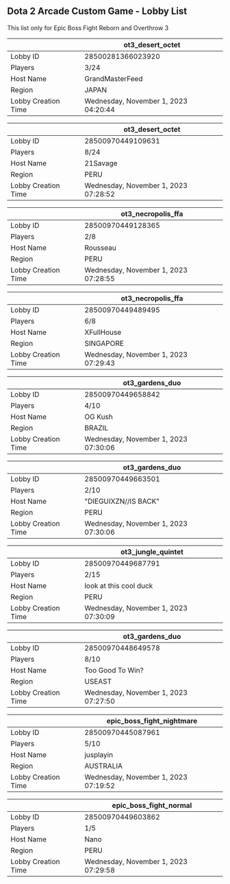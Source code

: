## Dota 2 Arcade Custom Game - Lobby List

This list only for Epic Boss Fight Reborn and Overthrow 3

|  | ot3_desert_octet |
| ------ | ------ |
| Lobby ID | 28500281366023920 |
| Players | 3/24 |
| Host Name | GrandMasterFeed |
| Region | JAPAN |
| Lobby Creation Time | Wednesday, November 1, 2023 04:20:44 |


|  | ot3_desert_octet |
| ------ | ------ |
| Lobby ID | 28500970449109631 |
| Players | 8/24 |
| Host Name | 21Savage |
| Region | PERU |
| Lobby Creation Time | Wednesday, November 1, 2023 07:28:52 |


|  | ot3_necropolis_ffa |
| ------ | ------ |
| Lobby ID | 28500970449128365 |
| Players | 2/8 |
| Host Name | Rousseau |
| Region | PERU |
| Lobby Creation Time | Wednesday, November 1, 2023 07:28:55 |


|  | ot3_necropolis_ffa |
| ------ | ------ |
| Lobby ID | 28500970449489495 |
| Players | 6/8 |
| Host Name | XFullHouse |
| Region | SINGAPORE |
| Lobby Creation Time | Wednesday, November 1, 2023 07:29:43 |


|  | ot3_gardens_duo |
| ------ | ------ |
| Lobby ID | 28500970449658842 |
| Players | 4/10 |
| Host Name | OG Kush |
| Region | BRAZIL |
| Lobby Creation Time | Wednesday, November 1, 2023 07:30:06 |


|  | ot3_gardens_duo |
| ------ | ------ |
| Lobby ID | 28500970449663501 |
| Players | 2/10 |
| Host Name | "DIEGUIXZN//IS BACK" |
| Region | PERU |
| Lobby Creation Time | Wednesday, November 1, 2023 07:30:06 |


|  | ot3_jungle_quintet |
| ------ | ------ |
| Lobby ID | 28500970449687791 |
| Players | 2/15 |
| Host Name | look at this cool duck |
| Region | PERU |
| Lobby Creation Time | Wednesday, November 1, 2023 07:30:09 |


|  | ot3_gardens_duo |
| ------ | ------ |
| Lobby ID | 28500970448649578 |
| Players | 8/10 |
| Host Name | Too Good To Win? |
| Region | USEAST |
| Lobby Creation Time | Wednesday, November 1, 2023 07:27:50 |


|  | epic_boss_fight_nightmare |
| ------ | ------ |
| Lobby ID | 28500970445087961 |
| Players | 5/10 |
| Host Name | jusplayin |
| Region | AUSTRALIA |
| Lobby Creation Time | Wednesday, November 1, 2023 07:19:52 |


|  | epic_boss_fight_normal |
| ------ | ------ |
| Lobby ID | 28500970449603862 |
| Players | 1/5 |
| Host Name | Nano |
| Region | PERU |
| Lobby Creation Time | Wednesday, November 1, 2023 07:29:58 |


